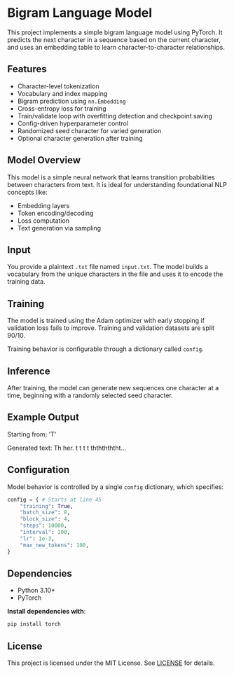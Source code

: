 # Bigram Language Model

This project implements a simple bigram language model using PyTorch. It predicts the next character in a sequence based on the current character, and uses an embedding table to learn character-to-character relationships.

## Features

- Character-level tokenization
- Vocabulary and index mapping
- Bigram prediction using `nn.Embedding`
- Cross-entropy loss for training
- Train/validate loop with overfitting detection and checkpoint saving
- Config-driven hyperparameter control
- Randomized seed character for varied generation
- Optional character generation after training

## Model Overview

This model is a simple neural network that learns transition probabilities between characters from text. It is ideal for understanding foundational NLP concepts like:

- Embedding layers
- Token encoding/decoding
- Loss computation
- Text generation via sampling

## Input

You provide a plaintext `.txt` file named `input.txt`. The model builds a vocabulary from the unique characters in the file and uses it to encode the training data.

## Training

The model is trained using the Adam optimizer with early stopping if validation loss fails to improve. Training and validation datasets are split 90/10.

Training behavior is configurable through a dictionary called `config`.

## Inference

After training, the model can generate new sequences one character at a time, beginning with a randomly selected seed character.

## Example Output

Starting from: 'T'

Generated text: Th her. t t t t thththththt...

## Configuration

Model behavior is controlled by a single `config` dictionary, which specifies:

```python
config = { # Starts at line 45
    "training": True,
    "batch_size": 8,
    "block_size": 4,
    "steps": 10000,
    "interval": 100,
    "lr": 1e-3,
    "max_new_tokens": 100,
}
```

## Dependencies

- Python 3.10+
- PyTorch

**Install dependencies with**:

```bash
pip install torch
```

## License

This project is licensed under the MIT License. See [LICENSE](https://github.com/Yosna/Bigram-Language-Model/blob/main/LICENSE) for details.
